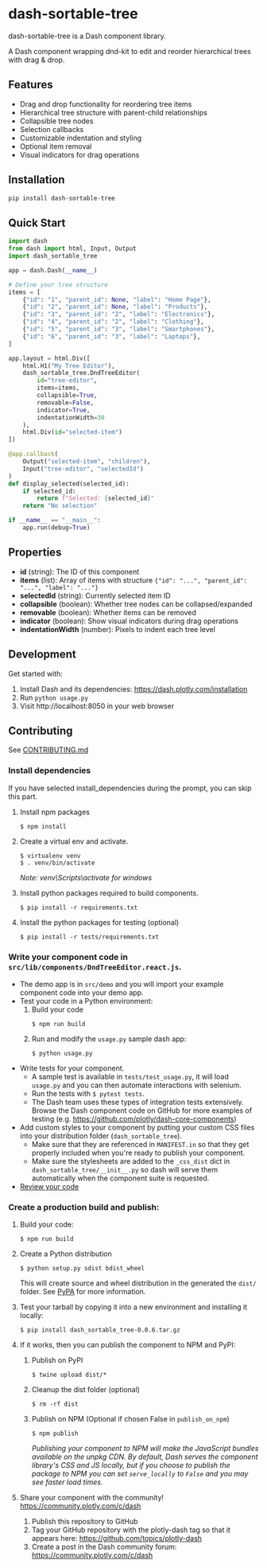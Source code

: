 # dash-sortable-tree

dash-sortable-tree is a Dash component library.

A Dash component wrapping dnd-kit to edit and reorder hierarchical trees with drag & drop.

## Features

- Drag and drop functionality for reordering tree items
- Hierarchical tree structure with parent-child relationships
- Collapsible tree nodes
- Selection callbacks
- Customizable indentation and styling
- Optional item removal
- Visual indicators for drag operations

## Installation

```bash
pip install dash-sortable-tree
```

## Quick Start

```python
import dash
from dash import html, Input, Output
import dash_sortable_tree

app = dash.Dash(__name__)

# Define your tree structure
items = [
    {"id": "1", "parent_id": None, "label": "Home Page"},
    {"id": "2", "parent_id": None, "label": "Products"},
    {"id": "3", "parent_id": "2", "label": "Electronics"},
    {"id": "4", "parent_id": "2", "label": "Clothing"},
    {"id": "5", "parent_id": "3", "label": "Smartphones"},
    {"id": "6", "parent_id": "3", "label": "Laptops"},
]

app.layout = html.Div([
    html.H1("My Tree Editor"),
    dash_sortable_tree.DndTreeEditor(
        id="tree-editor",
        items=items,
        collapsible=True,
        removable=False,
        indicator=True,
        indentationWidth=30
    ),
    html.Div(id="selected-item")
])

@app.callback(
    Output("selected-item", "children"),
    Input("tree-editor", "selectedId")
)
def display_selected(selected_id):
    if selected_id:
        return f"Selected: {selected_id}"
    return "No selection"

if __name__ == "__main__":
    app.run(debug=True)
```

## Properties

- **id** (string): The ID of this component
- **items** (list): Array of items with structure `{"id": "...", "parent_id": "...", "label": "..."}`
- **selectedId** (string): Currently selected item ID
- **collapsible** (boolean): Whether tree nodes can be collapsed/expanded
- **removable** (boolean): Whether items can be removed
- **indicator** (boolean): Show visual indicators during drag operations
- **indentationWidth** (number): Pixels to indent each tree level

## Development

Get started with:
1. Install Dash and its dependencies: https://dash.plotly.com/installation
2. Run `python usage.py`
3. Visit http://localhost:8050 in your web browser

## Contributing

See [CONTRIBUTING.md](./CONTRIBUTING.md)

### Install dependencies

If you have selected install_dependencies during the prompt, you can skip this part.

1. Install npm packages
    ```
    $ npm install
    ```
2. Create a virtual env and activate.
    ```
    $ virtualenv venv
    $ . venv/bin/activate
    ```
    _Note: venv\Scripts\activate for windows_

3. Install python packages required to build components.
    ```
    $ pip install -r requirements.txt
    ```
4. Install the python packages for testing (optional)
    ```
    $ pip install -r tests/requirements.txt
    ```

### Write your component code in `src/lib/components/DndTreeEditor.react.js`.

- The demo app is in `src/demo` and you will import your example component code into your demo app.
- Test your code in a Python environment:
    1. Build your code
        ```
        $ npm run build
        ```
    2. Run and modify the `usage.py` sample dash app:
        ```
        $ python usage.py
        ```
- Write tests for your component.
    - A sample test is available in `tests/test_usage.py`, it will load `usage.py` and you can then automate interactions with selenium.
    - Run the tests with `$ pytest tests`.
    - The Dash team uses these types of integration tests extensively. Browse the Dash component code on GitHub for more examples of testing (e.g. https://github.com/plotly/dash-core-components)
- Add custom styles to your component by putting your custom CSS files into your distribution folder (`dash_sortable_tree`).
    - Make sure that they are referenced in `MANIFEST.in` so that they get properly included when you're ready to publish your component.
    - Make sure the stylesheets are added to the `_css_dist` dict in `dash_sortable_tree/__init__.py` so dash will serve them automatically when the component suite is requested.
- [Review your code](./review_checklist.md)

### Create a production build and publish:

1. Build your code:
    ```
    $ npm run build
    ```
2. Create a Python distribution
    ```
    $ python setup.py sdist bdist_wheel
    ```
    This will create source and wheel distribution in the generated the `dist/` folder.
    See [PyPA](https://packaging.python.org/guides/distributing-packages-using-setuptools/#packaging-your-project)
    for more information.

3. Test your tarball by copying it into a new environment and installing it locally:
    ```
    $ pip install dash_sortable_tree-0.0.6.tar.gz
    ```

4. If it works, then you can publish the component to NPM and PyPI:
    1. Publish on PyPI
        ```
        $ twine upload dist/*
        ```
    2. Cleanup the dist folder (optional)
        ```
        $ rm -rf dist
        ```
    3. Publish on NPM (Optional if chosen False in `publish_on_npm`)
        ```
        $ npm publish
        ```
        _Publishing your component to NPM will make the JavaScript bundles available on the unpkg CDN. By default, Dash serves the component library's CSS and JS locally, but if you choose to publish the package to NPM you can set `serve_locally` to `False` and you may see faster load times._

5. Share your component with the community! https://community.plotly.com/c/dash
    1. Publish this repository to GitHub
    2. Tag your GitHub repository with the plotly-dash tag so that it appears here: https://github.com/topics/plotly-dash
    3. Create a post in the Dash community forum: https://community.plotly.com/c/dash
